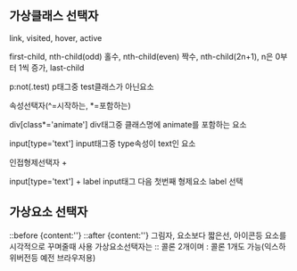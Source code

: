 ## 가상클래스 선택자

link, visited, hover, active

first-child, nth-child(odd) 홀수, nth-child(even) 짝수, nth-child(2n+1), n은 0부터 1씩 증가, last-child

p:not(.test) p태그중 test클래스가 아닌요소



속성선택자(^=시작하는, *=포함하는)

div[class*='animate'] div태그중 클래스명에 animate를 포함하는 요소

input[type='text'] input태그중 type속성이 text인 요소

인접형제선택자 +

input[type='text'] + label input태그 다음 첫번째 형제요소 label 선택

 

## 가상요소 선택자

::before {content:''}
::after {content:''}
그림자, 요소보다 짧은선, 아이콘등 요소를 시각적으로 꾸며줄때 사용
가상요소선택자는 :: 콜론 2개이며 : 콜론 1개도 가능(익스하위버전등 예전 브라우저용)


